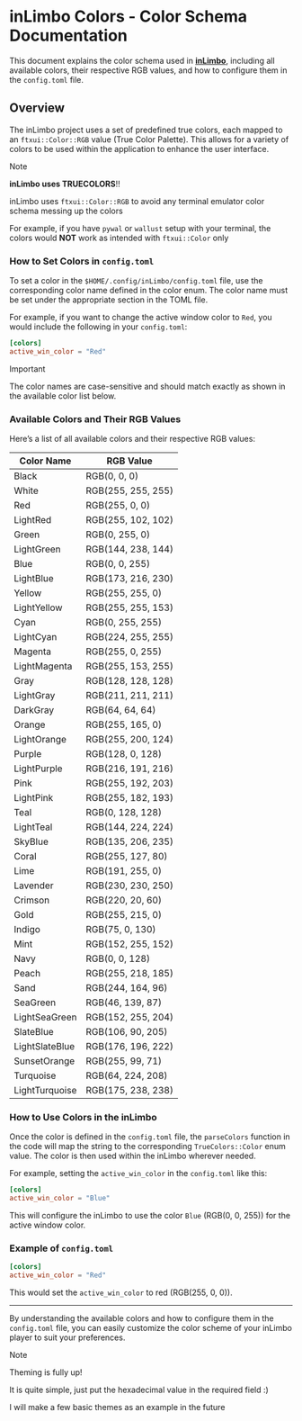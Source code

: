 # inLimbo Colors - Color Schema Documentation

This document explains the color schema used in [**inLimbo**](https://github.com/nots1dd/inLimbo), including all available colors, their respective RGB values, and how to configure them in the `config.toml` file.

## Overview

The inLimbo project uses a set of predefined true colors, each mapped to an `ftxui::Color::RGB` value (True Color Palette). This allows for a variety of colors to be used within the application to enhance the user interface.

> [!NOTE]
> 
> **inLimbo uses TRUECOLORS**!!
> 
> inLimbo uses `ftxui::Color::RGB` to avoid any terminal emulator
> color schema messing up the colors 
> 
> For example, if you have `pywal` or `wallust` setup with your terminal,
> the colors would **NOT** work as intended with `ftxui::Color` only
> 

### How to Set Colors in `config.toml`

To set a color in the `$HOME/.config/inLimbo/config.toml` file, use the corresponding color name defined in the color enum. The color name must be set under the appropriate section in the TOML file.

For example, if you want to change the active window color to `Red`, you would include the following in your `config.toml`:

```toml
[colors]
active_win_color = "Red"
```

> [!IMPORTANT]
> 
> The color names are case-sensitive and should match exactly as shown in the available color list below.
> 

### Available Colors and Their RGB Values

Here’s a list of all available colors and their respective RGB values:

| Color Name      | RGB Value       |
|-----------------|-----------------|
| Black           | RGB(0, 0, 0)    |
| White           | RGB(255, 255, 255) |
| Red             | RGB(255, 0, 0)  |
| LightRed        | RGB(255, 102, 102) |
| Green           | RGB(0, 255, 0)  |
| LightGreen      | RGB(144, 238, 144) |
| Blue            | RGB(0, 0, 255)  |
| LightBlue       | RGB(173, 216, 230) |
| Yellow          | RGB(255, 255, 0) |
| LightYellow     | RGB(255, 255, 153) |
| Cyan            | RGB(0, 255, 255) |
| LightCyan       | RGB(224, 255, 255) |
| Magenta         | RGB(255, 0, 255) |
| LightMagenta    | RGB(255, 153, 255) |
| Gray            | RGB(128, 128, 128) |
| LightGray       | RGB(211, 211, 211) |
| DarkGray        | RGB(64, 64, 64) |
| Orange          | RGB(255, 165, 0) |
| LightOrange     | RGB(255, 200, 124) |
| Purple          | RGB(128, 0, 128) |
| LightPurple     | RGB(216, 191, 216) |
| Pink            | RGB(255, 192, 203) |
| LightPink       | RGB(255, 182, 193) |
| Teal            | RGB(0, 128, 128) |
| LightTeal       | RGB(144, 224, 224) |
| SkyBlue         | RGB(135, 206, 235) |
| Coral           | RGB(255, 127, 80) |
| Lime            | RGB(191, 255, 0) |
| Lavender        | RGB(230, 230, 250) |
| Crimson         | RGB(220, 20, 60) |
| Gold            | RGB(255, 215, 0) |
| Indigo          | RGB(75, 0, 130)  |
| Mint            | RGB(152, 255, 152) |
| Navy            | RGB(0, 0, 128)  |
| Peach           | RGB(255, 218, 185) |
| Sand            | RGB(244, 164, 96) |
| SeaGreen        | RGB(46, 139, 87) |
| LightSeaGreen   | RGB(152, 255, 204) |
| SlateBlue       | RGB(106, 90, 205) |
| LightSlateBlue  | RGB(176, 196, 222) |
| SunsetOrange    | RGB(255, 99, 71) |
| Turquoise       | RGB(64, 224, 208) |
| LightTurquoise  | RGB(175, 238, 238) |

### How to Use Colors in the inLimbo

Once the color is defined in the `config.toml` file, the `parseColors` function in the code will map the string to the corresponding `TrueColors::Color` enum value. The color is then used within the inLimbo wherever needed.

For example, setting the `active_win_color` in the `config.toml` like this:

```toml
[colors]
active_win_color = "Blue"
```

This will configure the inLimbo to use the color `Blue` (RGB(0, 0, 255)) for the active window color.

### Example of `config.toml`

```toml
[colors]
active_win_color = "Red"
```

This would set the `active_win_color` to red (RGB(255, 0, 0)).

---

By understanding the available colors and how to configure them in the `config.toml` file, you can easily customize the color scheme of your inLimbo player to suit your preferences.

> [!NOTE]
> 
> Theming is fully up!
> 
> It is quite simple, just put the hexadecimal value in the required field :)
> 
> I will make a few basic themes as an example in the future
> 
